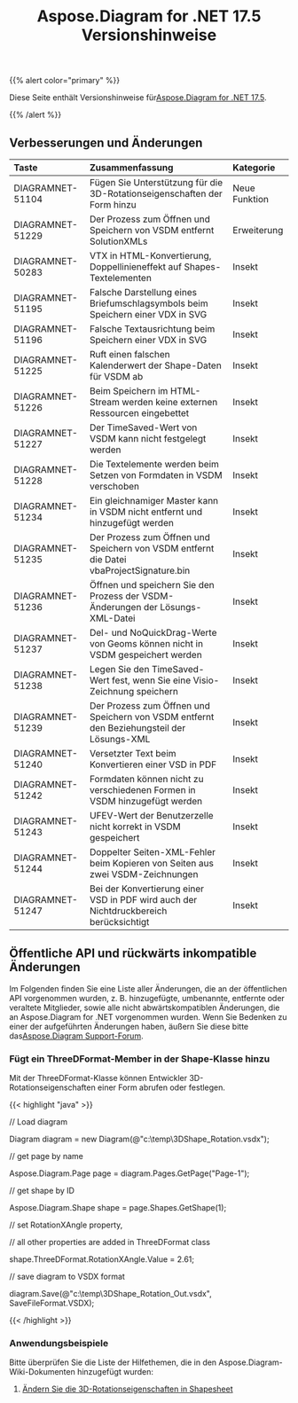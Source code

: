 ﻿---
title: Aspose.Diagram for .NET 17.5 Versionshinweise
type: docs
weight: 80
url: /de/net/aspose-diagram-for-net-17-5-release-notes/
---
{{% alert color="primary" %}} 

 Diese Seite enthält Versionshinweise für[Aspose.Diagram for .NET 17.5](https://www.nuget.org/packages/Aspose.Diagram/17.5.0).

{{% /alert %}} 
## **Verbesserungen und Änderungen**

|**Taste**|**Zusammenfassung**|**Kategorie**|
|:- |:- |:- |
|DIAGRAMNET-51104|Fügen Sie Unterstützung für die 3D-Rotationseigenschaften der Form hinzu|Neue Funktion|
|DIAGRAMNET-51229|Der Prozess zum Öffnen und Speichern von VSDM entfernt SolutionXMLs|Erweiterung|
|DIAGRAMNET-50283|VTX in HTML-Konvertierung, Doppellinieneffekt auf Shapes-Textelementen|Insekt|
|DIAGRAMNET-51195|Falsche Darstellung eines Briefumschlagsymbols beim Speichern einer VDX in SVG|Insekt|
|DIAGRAMNET-51196|Falsche Textausrichtung beim Speichern einer VDX in SVG|Insekt|
|DIAGRAMNET-51225|Ruft einen falschen Kalenderwert der Shape-Daten für VSDM ab|Insekt|
|DIAGRAMNET-51226|Beim Speichern im HTML-Stream werden keine externen Ressourcen eingebettet|Insekt|
|DIAGRAMNET-51227|Der TimeSaved-Wert von VSDM kann nicht festgelegt werden|Insekt|
|DIAGRAMNET-51228|Die Textelemente werden beim Setzen von Formdaten in VSDM verschoben|Insekt|
|DIAGRAMNET-51234|Ein gleichnamiger Master kann in VSDM nicht entfernt und hinzugefügt werden|Insekt|
|DIAGRAMNET-51235|Der Prozess zum Öffnen und Speichern von VSDM entfernt die Datei vbaProjectSignature.bin|Insekt|
|DIAGRAMNET-51236|Öffnen und speichern Sie den Prozess der VSDM-Änderungen der Lösungs-XML-Datei|Insekt|
|DIAGRAMNET-51237|Del- und NoQuickDrag-Werte von Geoms können nicht in VSDM gespeichert werden|Insekt|
|DIAGRAMNET-51238|Legen Sie den TimeSaved-Wert fest, wenn Sie eine Visio-Zeichnung speichern|Insekt|
|DIAGRAMNET-51239|Der Prozess zum Öffnen und Speichern von VSDM entfernt den Beziehungsteil der Lösungs-XML|Insekt|
|DIAGRAMNET-51240|Versetzter Text beim Konvertieren einer VSD in PDF|Insekt|
|DIAGRAMNET-51242|Formdaten können nicht zu verschiedenen Formen in VSDM hinzugefügt werden|Insekt|
|DIAGRAMNET-51243|UFEV-Wert der Benutzerzelle nicht korrekt in VSDM gespeichert|Insekt|
|DIAGRAMNET-51244|Doppelter Seiten-XML-Fehler beim Kopieren von Seiten aus zwei VSDM-Zeichnungen|Insekt|
|DIAGRAMNET-51247|Bei der Konvertierung einer VSD in PDF wird auch der Nichtdruckbereich berücksichtigt|Insekt|
## **Öffentliche API und rückwärts inkompatible Änderungen**
Im Folgenden finden Sie eine Liste aller Änderungen, die an der öffentlichen API vorgenommen wurden, z. B. hinzugefügte, umbenannte, entfernte oder veraltete Mitglieder, sowie alle nicht abwärtskompatiblen Änderungen, die an Aspose.Diagram for .NET vorgenommen wurden. Wenn Sie Bedenken zu einer der aufgeführten Änderungen haben, äußern Sie diese bitte das[Aspose.Diagram Support-Forum](https://forum.aspose.com/c/diagram/17).
### **Fügt ein ThreeDFormat-Member in der Shape-Klasse hinzu**
Mit der ThreeDFormat-Klasse können Entwickler 3D-Rotationseigenschaften einer Form abrufen oder festlegen.

{{< highlight "java" >}}

 // Load diagram

Diagram diagram = new Diagram(@"c:\temp\3DShape_Rotation.vsdx");

// get page by name

Aspose.Diagram.Page page = diagram.Pages.GetPage("Page-1");

// get shape by ID

Aspose.Diagram.Shape shape = page.Shapes.GetShape(1);

// set RotationXAngle property, 

// all other properties are added in ThreeDFormat class

shape.ThreeDFormat.RotationXAngle.Value = 2.61;

// save diagram to VSDX format

diagram.Save(@"c:\temp\3DShape_Rotation_Out.vsdx", SaveFileFormat.VSDX);

{{< /highlight >}}
### **Anwendungsbeispiele**
Bitte überprüfen Sie die Liste der Hilfethemen, die in den Aspose.Diagram-Wiki-Dokumenten hinzugefügt wurden:

1. [Ändern Sie die 3D-Rotationseigenschaften in Shapesheet](/diagram/de/net/3d-rotation-effects-in-a-visio-drawing/#id-3drotationeffectsinavisiodrawing-set3drotationpropertiesinshapesheet)
